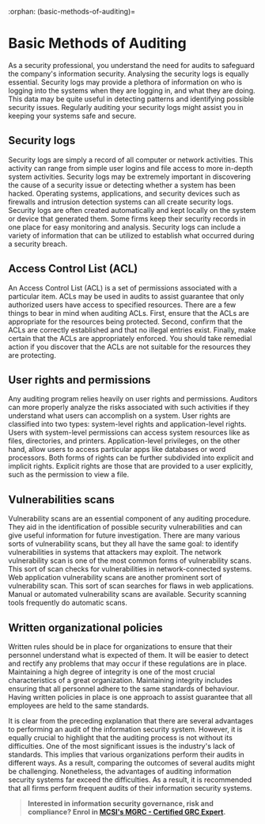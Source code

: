 :orphan:
(basic-methods-of-auditing)=
# Basic Methods of Auditing
 
As a security professional, you understand the need for audits to safeguard the company's information security. Analysing the security logs is equally essential. Security logs may provide a plethora of information on who is logging into the systems when they are logging in, and what they are doing. This data may be quite useful in detecting patterns and identifying possible security issues. Regularly auditing your security logs might assist you in keeping your systems safe and secure.

## Security logs

Security logs are simply a record of all computer or network activities. This activity can range from simple user logins and file access to more in-depth system activities. Security logs may be extremely important in discovering the cause of a security issue or detecting whether a system has been hacked. Operating systems, applications, and security devices such as firewalls and intrusion detection systems can all create security logs. Security logs are often created automatically and kept locally on the system or device that generated them. Some firms keep their security records in one place for easy monitoring and analysis. Security logs can include a variety of information that can be utilized to establish what occurred during a security breach.

## Access Control List (ACL)

An Access Control List (ACL) is a set of permissions associated with a particular item. ACLs may be used in audits to assist guarantee that only authorized users have access to specified resources. There are a few things to bear in mind when auditing ACLs. First, ensure that the ACLs are appropriate for the resources being protected. Second, confirm that the ACLs are correctly established and that no illegal entries exist. Finally, make certain that the ACLs are appropriately enforced. You should take remedial action if you discover that the ACLs are not suitable for the resources they are protecting.

## User rights and permissions

Any auditing program relies heavily on user rights and permissions. Auditors can more properly analyze the risks associated with such activities if they understand what users can accomplish on a system. User rights are classified into two types: system-level rights and application-level rights. Users with system-level permissions can access system resources like as files, directories, and printers. Application-level privileges, on the other hand, allow users to access particular apps like databases or word processors. Both forms of rights can be further subdivided into explicit and implicit rights. Explicit rights are those that are provided to a user explicitly, such as the permission to view a file.

## Vulnerabilities scans

Vulnerability scans are an essential component of any auditing procedure. They aid in the identification of possible security vulnerabilities and can give useful information for future investigation. There are many various sorts of vulnerability scans, but they all have the same goal: to identify vulnerabilities in systems that attackers may exploit. The network vulnerability scan is one of the most common forms of vulnerability scans. This sort of scan checks for vulnerabilities in network-connected systems. Web application vulnerability scans are another prominent sort of vulnerability scan. This sort of scan searches for flaws in web applications. Manual or automated vulnerability scans are available. Security scanning tools frequently do automatic scans.

## Written organizational policies

Written rules should be in place for organizations to ensure that their personnel understand what is expected of them. It will be easier to detect and rectify any problems that may occur if these regulations are in place. Maintaining a high degree of integrity is one of the most crucial characteristics of a great organization. Maintaining integrity includes ensuring that all personnel adhere to the same standards of behaviour. Having written policies in place is one approach to assist guarantee that all employees are held to the same standards.

It is clear from the preceding explanation that there are several advantages to performing an audit of the information security system. However, it is equally crucial to highlight that the auditing process is not without its difficulties. One of the most significant issues is the industry's lack of standards. This implies that various organizations perform their audits in different ways. As a result, comparing the outcomes of several audits might be challenging. Nonetheless, the advantages of auditing information security systems far exceed the difficulties. As a result, it is recommended that all firms perform frequent audits of their information security systems.

> **Interested in information security governance, risk and compliance? Enrol in [MCSI's MGRC - Certified GRC Expert](https://www.mosse-institute.com/certifications/mgrc-certified-grc-practitioner.html).**